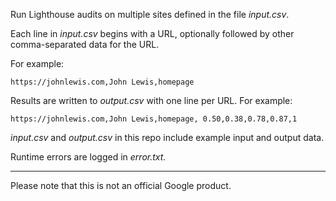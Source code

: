 Run Lighthouse audits on multiple sites defined in the file _input.csv_.

Each line in _input.csv_ begins with a URL, optionally followed by other comma-separated data for the URL. 

For example: 

  `https://johnlewis.com,John Lewis,homepage`

Results are written to _output.csv_ with one line per URL. For example: 

  `https://johnlewis.com,John Lewis,homepage, 0.50,0.38,0.78,0.87,1`

_input.csv_ and _output.csv_ in this repo include example input and output data.

Runtime errors are logged in _error.txt_.

---

Please note that this is not an official Google product.

